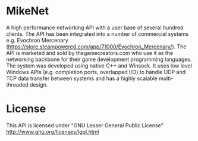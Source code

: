 MikeNet
=======
A high performance networking API with a user base of several hundred clients. The API has been integrated into a number of commercial systems e.g. Evochron Mercenary (https://store.steampowered.com/app/71000/Evochron_Mercenary/). The API is marketed and sold by thegamecreators.com who use it as the networking backbone for their game development programming languages. The system was developed using native C++ and Winsock. It uses low level Windows APIs (e.g. completion ports, overlapped I/O) to handle UDP and TCP data transfer between systems and has a highly scalable multi-threaded design.

License
=======
This API is licensed under "GNU Lesser General Public License"  <br />
http://www.gnu.org/licenses/lgpl.html
